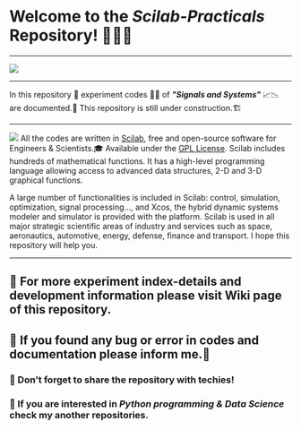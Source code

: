 # **Welcome to the _Scilab-Practicals_ Repository!** 🙏😎🎯
***
![](https://www.scilab.org/sites/default/files/signal-plot.png)
***
In this repository 📁 experiment codes 👨‍💻 of _**"Signals and Systems"**_ 📈📉 are documented.📙 This repository is still under construction.🏗 
***
![](https://www.scilab.org/sites/all/themes/scilab/images/logo.png)
All the codes are written in [Scilab](https://www.scilab.org/), free and open-source software for Engineers & Scientists.🎓 Available under the [GPL License](https://www.gnu.org/licenses/gpl-2.0.en.html). Scilab includes hundreds of mathematical functions. It has a high-level programming language allowing access to advanced data structures, 2-D and 3-D graphical functions.

A large number of functionalities is included in Scilab: control, simulation, optimization, signal processing..., and Xcos, the hybrid dynamic systems modeler and simulator is provided with the platform. Scilab is used in all major strategic scientific areas of industry and services such as space, aeronautics, automotive, energy, defense, finance and transport. I hope this repository will help you. 
***
## 📌 For more experiment index-details and development information please visit Wiki page of this repository.
## 📌 If you found any bug or error in codes and documentation please inform me.📢
### 📌 Don't forget to share the repository with techies!
### 📌 If you are interested in **_Python programming & Data Science_** check my another repositories.

